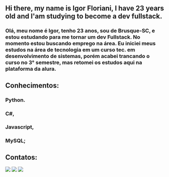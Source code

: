 ## Hi there, my name is Igor Floriani, I have 23 years old and I'am studying to become a dev fullstack.

###   Olá, meu nome é Igor,  tenho 23 anos, sou de Brusque-SC, e estou estudando para me tornar um dev Fullstack. No momento estou buscando emprego na área. Eu iniciei meus estudos na área de tecnologia em um curso tec. em desenvolvimento de sistemas, porém acabei trancando o curso no 3° semestre, mas retomei os estudos aqui na plataforma da alura.

## Conhecimentos:
### Python.
### C#,
### Javascript,
### MySQL;

## Contatos:

<div>
<a href="https://www.instagram.com/florianiigor/" target="_blank"><img loading="lazy" src="https://img.shields.io/badge/-Instagram-%23E4405F?style=for-the-badge&logo=instagram&logoColor=white" target="_blank"></a>
<a href = "florianiigor@gmail.com"><img loading="lazy" src="https://img.shields.io/badge/Gmail-D14836?style=for-the-badge&logo=gmail&logoColor=white" target="_blank"></a>
<a href="https://www.linkedin.com/in/florianiigor/" target="_blank"><img loading="lazy" src="https://img.shields.io/badge/-LinkedIn-%230077B5?style=for-the-badge&logo=linkedin&logoColor=white" target="_blank"></a>   
</div>
